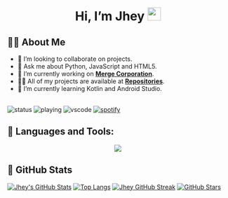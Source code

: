 <h1 align="center">Hi, I’m Jhey <img src="https://i.imgur.com/ILVRpZm.gif" width="30px"></h1>

## 🙋‍♂️ About Me
- 👯 I’m looking to collaborate on projects.
- 💬 Ask me about Python, JavaScript and HTML5.
- 🔭 I’m currently working on **[Merge Corporation](https://github.com/MergeCorporation)**.
- 👨‍💻 All of my projects are available at **[Repositories](https://github.com/jheythegreat?tab=repositories)**.
- 🌱 I’m currently learning Kotlin and Android Studio.

<br>![status](https://nocache.advaith.workers.dev?url=https://img.shields.io/endpoint?url=https://dev.discordprofiles.me/api/badge/status/276544649148235776?simple=true)
![playing](https://nocache.advaith.workers.dev?url=https://img.shields.io/endpoint?url=https://dev.discordprofiles.me/api/badge/playing/276544649148235776)
![vscode](https://nocache.advaith.workers.dev?url=https://img.shields.io/endpoint?url=https://dev.discordprofiles.me/api/badge/vscode/276544649148235776)
[![spotify](https://nocache.advaith.workers.dev?url=https://img.shields.io/endpoint?url=https://dev.discordprofiles.me/api/badge/spotify/276544649148235776)](https://dev.discordprofiles.me/openspotify/276544649148235776)

## 🚀 Languages and Tools:
<p align="center">
  <a href="https://skillicons.dev">
    <img src="https://skillicons.dev/icons?i=py,js,html,css,ruby,rails,kotlin,bash,php,androidstudio&perline=11" />
  </a>
</p>

## 👤 GitHub Stats
  <a href="#">![Jhey's GitHub Stats](https://github-readme-stats.vercel.app/api?username=jheythegreat&theme=omni&count_private=true&hide_border=true&line_height=20)</a>
  <a href="#">![Top Langs](https://github-readme-stats.vercel.app/api/top-langs/?username=jheythegreat&disable_animations=false&theme=omni&layout=compact&count_private=true&hide_border=true)</a>
  <a href="#">![Jhey GitHub Streak](https://github-readme-streak-stats.herokuapp.com/?user=jheythegreat&disable_animations=false&theme=omni&hide_border=true)</a>
  <a href="#">![GitHub Stars](https://github-readme-stats.vercel.app/api?username=jheythegreat&show_icons=true&locale=en&count_private=true&hide_rank=true&custom_title=My%20GitHub%20Stats&disable_animations=false&theme=omni&hide_border=true)</a>
